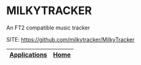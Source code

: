 # MILKYTRACKER

   An FT2 compatible music tracker

 SITE: https://github.com/milkytracker/MilkyTracker

 | [Applications](https://portable-linux-apps.github.io/apps.html) | [Home](https://portable-linux-apps.github.io)
 | --- | --- |
